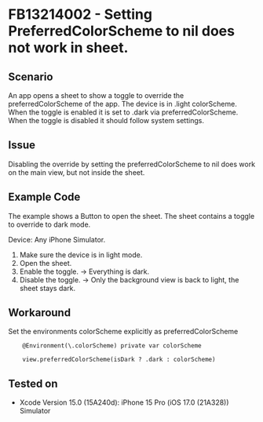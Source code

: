 # FB13214002 - Setting PreferredColorScheme to nil does not work in sheet.


## Scenario

An app opens a sheet to show a toggle to override the preferredColorScheme of the app.
The device is in .light colorScheme.
When the toggle is enabled it is set to .dark via preferredColorScheme.
When the toggle is disabled it should follow system settings.


## Issue

Disabling the override by setting the preferredColorScheme to nil does work on the main view, but not inside the sheet.


## Example Code

The example shows a Button to open the sheet.
The sheet contains a toggle to override to dark mode.

Device: Any iPhone Simulator.

1. Make sure the device is in light mode.
2. Open the sheet.
3. Enable the toggle.
->  Everything is dark.
4. Disable the toggle.
-> Only the background view is back to light, the sheet stays dark.


## Workaround

Set the environments colorScheme explicitly as preferredColorScheme

```
	@Environment(\.colorScheme) private var colorScheme

	view.preferredColorScheme(isDark ? .dark : colorScheme)
```
 

## Tested on

 - Xcode Version 15.0 (15A240d): iPhone 15 Pro (iOS 17.0 (21A328)) Simulator
